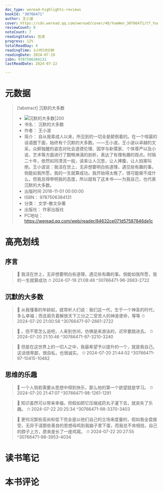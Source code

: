 ```yaml
---
doc_type: weread-highlights-reviews
bookId: "30766471"
author: 王小波
cover: https://cdn.weread.qq.com/weread/cover/48/YueWen_30766471/t7_YueWen_30766471.jpg
reviewCount: 0
noteCount: 7
readingStatus: 在读
progress: 12%
totalReadDay: 4
readingTime: 1小时19分钟
readingDate: 2024-07-19
isbn: 9787506384131
lastReadDate: 2024-07-22

---
```

# 元数据
> [!abstract] 沉默的大多数
> - ![ 沉默的大多数|200](https://cdn.weread.qq.com/weread/cover/48/YueWen_30766471/t7_YueWen_30766471.jpg)
> - 书名： 沉默的大多数
> - 作者： 王小波
> - 简介： 自从我辈成人以来，所见到的一切全是颠倒着的。在一个喧嚣的话语圈下面，始终有个沉默的大多数。——王小波。王小波以卓越的文采，众醉独醒的姿态对社会道德伦理、国学与新儒家、个体尊严以及小说、艺术等方面进行了酣畅淋漓的剖析，表达了有理有趣的观点。时隔二十年，依然如同清流一般，读来让人沉思，让人捧腹，让人拍案叫绝。王小波说：我活在世上，无非想要明白些道理，遇见些有趣的事。倘能如我所愿，我的一生就算成功。我开始得太晚了，很可能做不成什么，但我总得申明我的态度，所以就有了这本书——为我自己，也代表沉默的大多数。
> - 出版时间 2016-11-01 00:00:00
> - ISBN： 9787506384131
> - 分类： 文学-散文杂著
> - 出版社： 作家出版社
> - PC地址：https://weread.qq.com/web/reader/84632ce071d57587846de1c

# 高亮划线

## 序言

> 📌 我活在世上，无非想要明白些道理，遇见些有趣的事。倘能如我所愿，我的一生就算成功 
> ⏱ 2024-07-19 21:08:48 ^30766471-96-2683-2722

## 沉默的大多数

> 📌 从我懂事的年龄起，就常听人们说：我们这一代，生于一个神圣的时代，多么幸福；而且肩负着解放天下三分之二受苦人的神圣使命，等等 
> ⏱ 2024-07-20 21:00:58 ^30766471-97-2661-2722

> 📌 。但不管怎么说吧，人来到世间，仿佛是来游泳的，迟早要跳进去。 
> ⏱ 2024-07-20 21:10:46 ^30766471-97-3210-3240

> 📌 但是在这世界上的一切人之中，我最希望予以提升的一个，就是我自己。这话很卑鄙，很自私，也很诚实。 
> ⏱ 2024-07-20 21:44:02 ^30766471-97-10415-10462

## 思维的乐趣

> 📌 一个人倘若需要从思想中得到快乐，那么他的第一个欲望就是学习。 
> ⏱ 2024-07-20 21:47:07 ^30766471-98-1261-1291

> 📌 知识虽然可以带来幸福，但假如把它压缩成药丸子灌下去，就丧失了乐趣。 
> ⏱ 2024-07-22 20:25:34 ^30766471-98-3370-3403

> 📌 更何况那些高尚和低下完全是以他们自己的立场来度量的，假如我全盘接受，无异于请那些善良的思想母鸡到我脑子里下蛋，而我总不肯相信，自己的脖子上方，原来是长了一座鸡窝。 
> ⏱ 2024-07-22 20:27:55 ^30766471-98-3953-4034

# 读书笔记

# 本书评论
